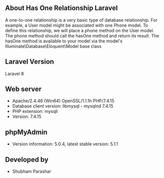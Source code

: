 ## About Has One Relationship Laravel
A one-to-one relationship is a very basic type of database relationship. For example, a User model might be associated with one Phone model. To define this relationship, we will place a phone method on the User model. The phone method should call the hasOne method and return its result. The hasOne method is available to your model via the model's Illuminate\Database\Eloquent\Model base class

## Laravel Version
Laravel 8

## Web server 
- Apache/2.4.46 (Win64) OpenSSL/1.1.1h PHP/7.4.15
- Database client version: libmysql - mysqlnd 7.4.15
- PHP extension: mysqli 
- Version: 7.4.15

## phpMyAdmin 
- Version information: 5.0.4, latest stable version: 5.1.1

## Developed by
- Shubham Parashar
